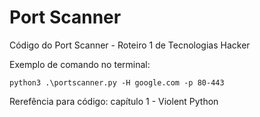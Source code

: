 # Port Scanner
Código do Port Scanner - Roteiro 1 de Tecnologias Hacker

Exemplo de comando no terminal: 

```
python3 .\portscanner.py -H google.com -p 80-443
```

Rerefência para código: capítulo 1 - Violent Python